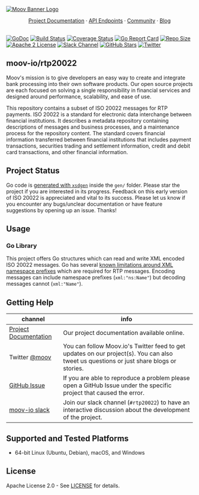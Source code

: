 [![Moov Banner Logo](https://user-images.githubusercontent.com/20115216/104214617-885b3c80-53ec-11eb-8ce0-9fc745fb5bfc.png)](https://github.com/moov-io)

<p align="center">
  <a href="https://github.com/moov-io/rtp20022/tree/master/docs">Project Documentation</a>
  ·
  <a href="https://moov-io.github.io/rtp20022/api/">API Endpoints</a>
  ·
  <a href="https://slack.moov.io/">Community</a>
  ·
  <a href="https://moov.io/blog/">Blog</a>
  <br>
  <br>
</p>

[![GoDoc](https://godoc.org/github.com/moov-io/rtp20022?status.svg)](https://godoc.org/github.com/moov-io/rtp20022)
[![Build Status](https://github.com/moov-io/rtp20022/workflows/Go/badge.svg)](https://github.com/moov-io/rtp20022/actions)
[![Coverage Status](https://codecov.io/gh/moov-io/rtp20022/branch/master/graph/badge.svg)](https://codecov.io/gh/moov-io/rtp20022)
[![Go Report Card](https://goreportcard.com/badge/github.com/moov-io/rtp20022)](https://goreportcard.com/report/github.com/moov-io/rtp20022)
[![Repo Size](https://img.shields.io/github/languages/code-size/moov-io/rtp20022?label=project%20size)](https://github.com/moov-io/rtp20022)
[![Apache 2 License](https://img.shields.io/badge/license-Apache2-blue.svg)](https://raw.githubusercontent.com/moov-io/rtp20022/master/LICENSE)
[![Slack Channel](https://slack.moov.io/badge.svg?bg=e01563&fgColor=fffff)](https://slack.moov.io/)
[![GitHub Stars](https://img.shields.io/github/stars/moov-io/rtp20022)](https://github.com/moov-io/rtp20022)
[![Twitter](https://img.shields.io/twitter/follow/moov?style=social)](https://twitter.com/moov?lang=en)

## moov-io/rtp20022

Moov's mission is to give developers an easy way to create and integrate bank processing into their own software products. Our open source projects are each focused on solving a single responsibility in financial services and designed around performance, scalability, and ease of use.

This repository contains a subset of ISO 20022 messages for RTP payments. ISO 20022 is a standard for electronic data interchange between financial institutions. It describes a metadata repository containing descriptions of messages and business processes, and a maintenance process for the repository content. The standard covers financial information transferred between financial institutions that includes payment transactions, securities trading and settlement information, credit and debit card transactions, and other financial information.

## Project Status

Go code is [generated with `xsdgen`](https://pkg.go.dev/aqwari.net/xml/cmd/xsdgen) inside the `gen/` folder. Please star the project if you are interested in its progress. Feedback on this early version of ISO 20022 is appreciated and vital to its success. Please let us know if you encounter any bugs/unclear documentation or have feature suggestions by opening up an issue. Thanks!

## Usage

### Go Library

This project offers Go structures which can read and write XML encoded ISO 20022 messages. Go has several [known limitations around XML namespace prefixes](https://github.com/golang/go/issues/13400) which are required for RTP messages. Encoding messages can include namespace prefixes (`xml:"ns:Name"`) but decoding messages cannot (`xml:"Name"`).

## Getting Help

 channel | info
 ------- | -------
[Project Documentation](https://github.com/moov-io/rtp20022/tree/master/docs) | Our project documentation available online.
Twitter [@moov](https://twitter.com/moov) | You can follow Moov.io's Twitter feed to get updates on our project(s). You can also tweet us questions or just share blogs or stories.
[GitHub Issue](https://github.com/moov-io/rtp20022/issues/new) | If you are able to reproduce a problem please open a GitHub Issue under the specific project that caused the error.
[moov-io slack](https://slack.moov.io/) | Join our slack channel (`#rtp20022`) to have an interactive discussion about the development of the project.

## Supported and Tested Platforms

- 64-bit Linux (Ubuntu, Debian), macOS, and Windows

## License

Apache License 2.0 - See [LICENSE](LICENSE) for details.

